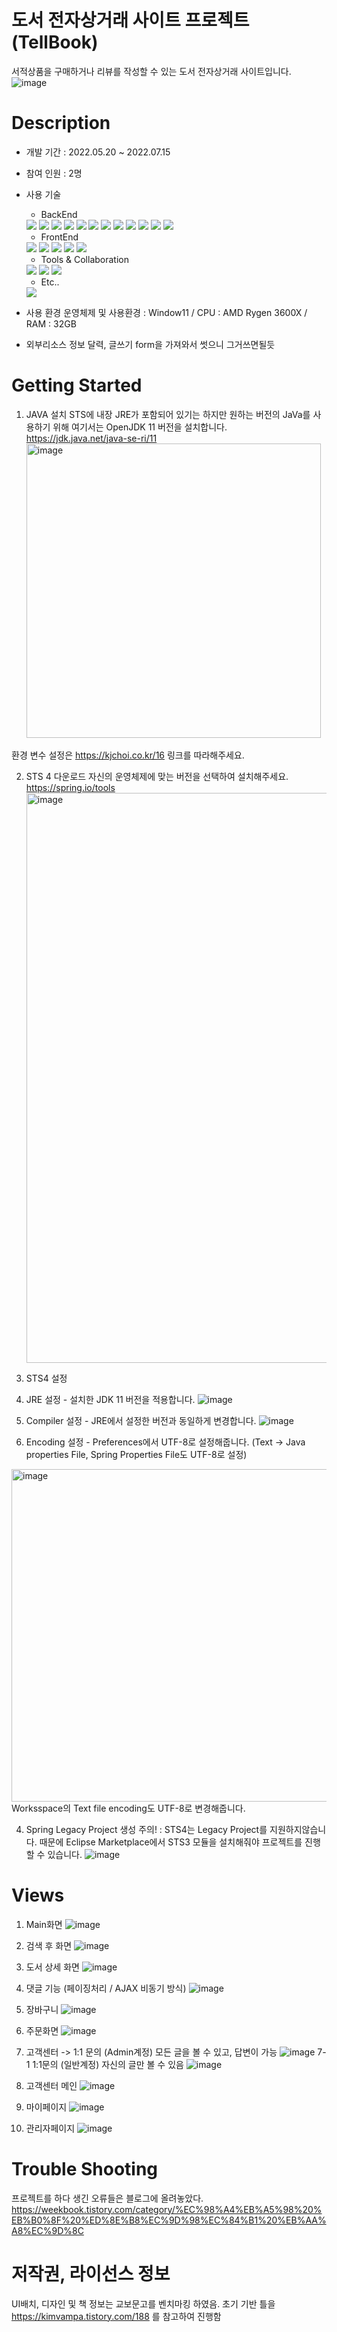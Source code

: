 # 도서 전자상거래 사이트 프로젝트 (TellBook)
서적상품을 구매하거나 리뷰를 작성할 수 있는 도서 전자상거래 사이트입니다.
![image](https://user-images.githubusercontent.com/67256177/179124920-bbb7fd7c-4c63-4c6a-9f18-210b3ffef37a.png)

# Description
 - 개발 기간 : 2022.05.20 ~ 2022.07.15
 - 참여 인원 : 2명
 - 사용 기술
    - BackEnd
    <img src="https://img.shields.io/badge/Spring-6DB33F?style=for-the-badge&logo=Spring&logoColor=white">
    <img src="https://img.shields.io/badge/Java-FF7800?style=for-the-badge&logo=Java&logoColor=white">
    <img src="https://img.shields.io/badge/Spring Security-6DB33F?style=for-the-badge&logo=Spring Security&logoColor=white">
    <img src="https://img.shields.io/badge/Oracle-F80000?style=for-the-badge&logo=Oracle&logoColor=white">
    <img src="https://img.shields.io/badge/Apache Maven-C71A36?style=for-the-badge&logo=Apache Maven&logoColor=white">
    <img src="https://img.shields.io/badge/Apache Maven-C71A36?style=for-the-badge&logo=Apache Maven&logoColor=white">
    <img src="https://img.shields.io/badge/Apache Tomcat-F8DC75?style=for-the-badge&logo=Apache Tomcat&logoColor=white">
    <img src="https://img.shields.io/badge/JUnit5-25A162?style=for-the-badge&logo=JUnit5&logoColor=white">
    <img src="https://img.shields.io/badge/JSON-000000?style=for-the-badge&logo=JSON&logoColor=white">
    <img src="https://img.shields.io/badge/MVC Pattern-2C2255?style=for-the-badge&logo=MVC Pattern&logoColor=white">
    <img src="https://img.shields.io/badge/Mybatis-000000?style=for-the-badge&logo=Mybatis&logoColor=white">
    <img src="https://img.shields.io/badge/Ajax-1572B6?style=for-the-badge&logo=Ajax&logoColor=white">
    
    - FrontEnd
    <img src="https://img.shields.io/badge/jQuery-0769AD?style=for-the-badge&logo=jQuery&logoColor=white">
    <img src="https://img.shields.io/badge/JavaScript-F7DF1E?style=for-the-badge&logo=JavaScript&logoColor=white">
    <img src="https://img.shields.io/badge/Bootstrap-7952B3?style=for-the-badge&logo=Bootstrap&logoColor=white">
    <img src="https://img.shields.io/badge/HTML5-E34F26?style=for-the-badge&logo=HTML5&logoColor=white">
    <img src="https://img.shields.io/badge/CSS3-1572B6?style=for-the-badge&logo=CSS3&logoColor=white">
    
    - Tools & Collaboration
    <img src="https://img.shields.io/badge/Git-F05032?style=for-the-badge&logo=Git&logoColor=white">
    <img src="https://img.shields.io/badge/GitHub-181717?style=for-the-badge&logo=GitHub&logoColor=white">
    <img src="https://img.shields.io/badge/STS4-2C2255?style=for-the-badge&logo=STS4&logoColor=white">
    
    - Etc..
    <img src="https://img.shields.io/badge/Gmail-EA4335?style=for-the-badge&logo=Gmail&logoColor=white">
    
  - 사용 환경
    운영체제 및 사용환경 : Window11 / CPU : AMD Rygen 3600X / RAM : 32GB 
  
  - 외부리소스 정보
    달력, 글쓰기 form을 가져와서 썻으니 그거쓰면될듯
    

# Getting Started
 1. JAVA 설치
  STS에 내장 JRE가 포함되어 있기는 하지만 원하는 버전의 JaVa를 사용하기 위해 여기서는 OpenJDK 11 버전을 설치합니다.
  https://jdk.java.net/java-se-ri/11
    <img width="471" alt="image" src="https://user-images.githubusercontent.com/67256177/179122447-1b3a5cbe-f37a-419a-b636-6b1e527c48c0.png">

  환경 변수 설정은 https://kjchoi.co.kr/16 링크를 따라해주세요.
  
2. STS 4 다운로드
 자신의 운영체제에 맞는 버전을 선택하여 설치해주세요.
 https://spring.io/tools
   <img width="912" alt="image" src="https://user-images.githubusercontent.com/67256177/179122405-faa47a22-e6cd-4394-92dd-8cc853a8cc02.png">

3. STS4 설정
 1. JRE 설정 - 설치한 JDK 11 버전을 적용합니다.
   ![image](https://user-images.githubusercontent.com/67256177/179122703-ed276e17-e8d4-4627-943a-d87c774eca58.png)
 
 2. Compiler 설정 - JRE에서 설정한 버전과 동일하게 변경합니다.
   ![image](https://user-images.githubusercontent.com/67256177/179123074-451a5bb9-669d-455a-9861-851690036740.png)

 3. Encoding 설정 - Preferences에서 UTF-8로 설정해줍니다. (Text -> Java properties File, Spring Properties File도 UTF-8로 설정)
   <img width="532" alt="image" src="https://user-images.githubusercontent.com/67256177/179123406-bf3ac409-cc5c-4d64-bed9-3dcdc65c2731.png">
 Worksspace의 Text file encoding도 UTF-8로 변경해줍니다.
 
 4. Spring Legacy Project 생성
  주의! : STS4는 Legacy Project를 지원하지않습니다. 때문에 Eclipse Marketplace에서 STS3 모듈을 설치해줘야 프로젝트를 진행할 수 있습니다.
   ![image](https://user-images.githubusercontent.com/67256177/179123742-89202b75-24da-479b-9854-dd80d7bfa71b.png)

 
# Views
1. Main화면
![image](https://user-images.githubusercontent.com/67256177/179126250-464387f6-1860-464f-8aef-49ade2e27d61.png)

2. 검색 후 화면
![image](https://user-images.githubusercontent.com/67256177/179126393-aa0d4f64-3542-4ac7-979f-6b2ab53958d7.png)

3. 도서 상세 화면
![image](https://user-images.githubusercontent.com/67256177/179126451-53f54070-79be-4768-a501-05f946d3236f.png)

4. 댓글 기능 (페이징처리 / AJAX 비동기 방식)
![image](https://user-images.githubusercontent.com/67256177/179126531-d08649f2-98e5-49d8-8dcd-67dd4f34dc8e.png)

5. 장바구니
![image](https://user-images.githubusercontent.com/67256177/179126606-295d5bc9-b79b-48d9-ad68-8c8921e6484f.png)

6. 주문화면
![image](https://user-images.githubusercontent.com/67256177/179126794-54ba8593-9304-423f-b817-283cdbc16512.png)

7. 고객센터 -> 1:1 문의 (Admin계정) 모든 글을 볼 수 있고, 답변이 가능
![image](https://user-images.githubusercontent.com/67256177/179127519-55d9ed8f-94b7-4304-8c05-b94e35af8272.png)
 7-1 1:1문의 (일반계정) 자신의 글만 볼 수 있음
 ![image](https://user-images.githubusercontent.com/67256177/179127644-c28e6c80-a451-4aea-a44c-b37308f8e92a.png)

8. 고객센터 메인
![image](https://user-images.githubusercontent.com/67256177/179127754-daebe069-acd4-4326-b888-278f8387f085.png)

9. 마이페이지
![image](https://user-images.githubusercontent.com/67256177/179127820-d9ef640f-4cd5-4219-83cf-ac3582af6297.png)

10. 관리자페이지
![image](https://user-images.githubusercontent.com/67256177/179127925-886bdef0-927e-42c7-870d-6b258fe58252.png)

# Trouble Shooting
프로젝트를 하다 생긴 오류들은 블로그에 올려놓았다.
https://weekbook.tistory.com/category/%EC%98%A4%EB%A5%98%20%EB%B0%8F%20%ED%8E%B8%EC%9D%98%EC%84%B1%20%EB%AA%A8%EC%9D%8C

# 저작권, 라이선스 정보
UI배치, 디자인 및 책 정보는 교보문고를 벤치마킹 하였음.
초기 기반 틀을 https://kimvampa.tistory.com/188 를 참고하여 진행함
    
